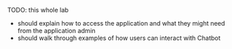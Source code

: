 TODO: this whole lab
- should explain how to access the application and what they might need from the application admin
- should walk through examples of how users can interact with Chatbot